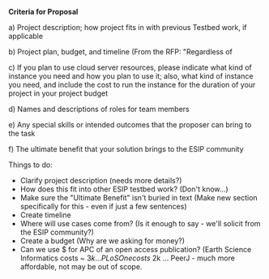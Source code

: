 **Criteria for Proposal**

a) Project description; how project fits in with previous Testbed work, if applicableb) Project plan, budget, and timeline (From the RFP: "Regardless of c) If you plan to use cloud server resources, please indicate what kind of instance you need andhow you plan to use it; also, what kind of instance you need, and include the cost to run theinstance for the duration of your project in your project budgetd) Names and descriptions of roles for team memberse) Any special skills or intended outcomes that the proposer can bring to the taskf) The ultimate benefit that your solution brings to the ESIP community
Things to do: 
- Clarify project description (needs more details?)- How does this fit into other ESIP testbed work? (Don't know...) 
- Make sure the "Ultimate Benefit" isn't buried in text (Make new section specifically for this - even if just a few sentences)
- Create timeline
- Where will use cases come from? (Is it enough to say - we'll solicit from the ESIP community?)- Create a budget (Why are we asking for money?)
- Can we use $ for APC of an open access publication? (Earth Science Informatics costs ~ $3k... PLoS One costs ~$2k ... PeerJ - much more affordable, not may be out of scope. 


